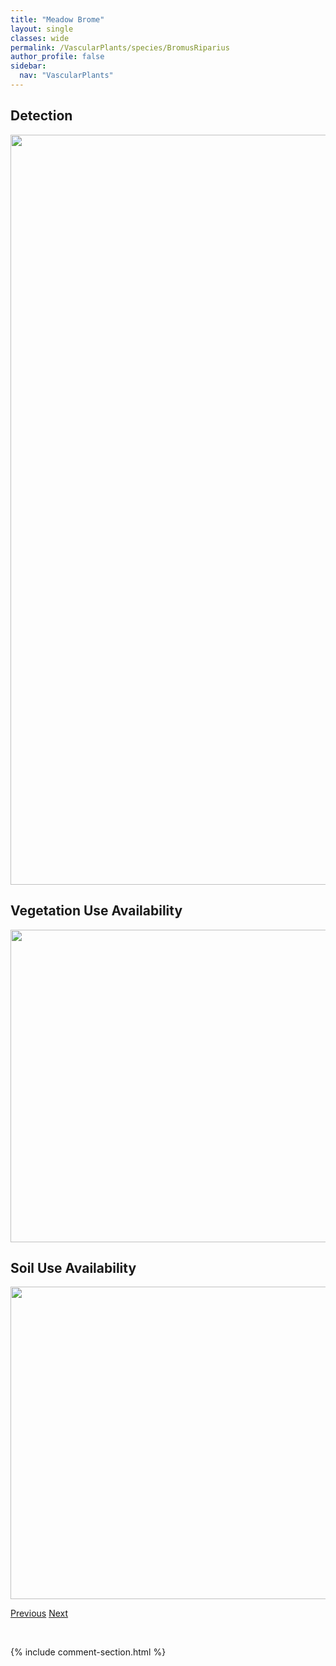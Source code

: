 ```yaml
---
title: "Meadow Brome"
layout: single
classes: wide
permalink: /VascularPlants/species/BromusRiparius
author_profile: false
sidebar:
  nav: "VascularPlants"
---
```


<h2>Detection</h2>

<a href="https://drive.google.com/uc?export=view&id=15eofNCw9hLXc__qWClVIbduBMYfd_4Hx">
<img src="https://drive.google.com/uc?export=view&id=15eofNCw9hLXc__qWClVIbduBMYfd_4Hx" height = "1200" width = "800">
</a>


<h2>Vegetation Use Availability</h2>

<a href="https://drive.google.com/uc?export=view&id=1-glSJfF3zzmD16oG6XtcNBzt4BGS_gTO">
<img src="https://drive.google.com/uc?export=view&id=1-glSJfF3zzmD16oG6XtcNBzt4BGS_gTO" height = "500" width = "1000">
</a>


<h2>Soil Use Availability</h2>

<a href="https://drive.google.com/uc?export=view&id=1SaMA8bUUFcLESGmXZ7zoa1RxX4uUqy4Q">
<img src="https://drive.google.com/uc?export=view&id=1SaMA8bUUFcLESGmXZ7zoa1RxX4uUqy4Q" height = "500" width = "1000">
</a>


<a href="/DevelopmentWebsite/VascularPlants/species/BromusPumpellianus" class="pagination--pager" title="Pumpelly">Previous</a> <a href="/DevelopmentWebsite/VascularPlants/species/BromusSitchensis" class="pagination--pager" title="Bromus sitchensis">Next</a>

<p>&nbsp;</p>

{% include comment-section.html %}
